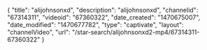 {
    "title": "alijohnsonxd",
    "description": "alijohnsonxd",
    "channelid": "67314311",
    "videoid": "67360322",
    "date_created": "1470675007",
    "date_modified": "1470677782",
    "type": "captivate",
    "layout": "channelVideo",
    "url": "\/star-search\/alijohnsonxd2-mp4\/67314311-67360322"
}